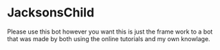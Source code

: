 # JacksonsChild

Please use this bot however you want this is just the frame work to a bot that was made by both using the online tutorials and my own knowlage.
